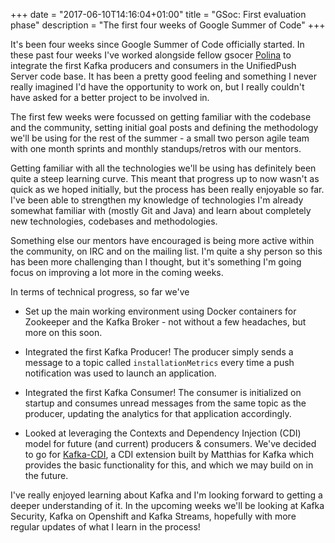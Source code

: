 +++
date = "2017-06-10T14:16:04+01:00"
title = "GSoc: First evaluation phase"
description = "The first four weeks of Google Summer of Code"
+++

It's been four weeks since Google Summer of Code officially started. In these past four weeks I've worked alongside fellow gsocer [Polina](http://polinankoleva.github.io) to integrate the first Kafka producers and consumers in the UnifiedPush Server code base. It has been a pretty good feeling and something I never really imagined I'd have the opportunity to work on, but I really couldn't have asked for a better project to be involved in.

The first few weeks were focussed on getting familiar with the codebase and the community, setting initial goal posts and defining the methodology we'll be using for the rest of the summer - a small two person agile team with one month sprints and monthly standups/retros with our mentors. 

Getting familiar with all the technologies we'll be using has definitely been quite a steep learning curve. This meant that progress up to now wasn't as quick as we hoped initially, but the process has been really enjoyable so far. I've been able to strengthen my knowledge of technologies I'm already somewhat familiar with (mostly Git and Java) and learn about completely new technologies, codebases and methodologies. 

Something else our mentors have encouraged is being more active within the community, on IRC and on the mailing list.
I'm quite a shy person so this has been more challenging than I thought, but it's something I'm going focus on improving a lot more in the coming weeks. 

In terms of technical progress, so far we've

- Set up the main working environment using Docker containers for Zookeeper and the Kafka Broker - not without a few headaches, but more on this soon.

- Integrated the first Kafka Producer! The producer simply sends a message to a topic called `installationMetrics` every time a push notification was used to launch an application. 

- Integrated the first Kafka Consumer! The consumer is initialized on startup and consumes unread messages from the same topic as the producer, updating the analytics for that application accordingly. 

- Looked at leveraging the Contexts and Dependency Injection (CDI) model for future (and current) producers & consumers. We've decided to go for [Kafka-CDI](https://github.com/matzew/kafka-cdi), a CDI extension built by Matthias for Kafka which provides the basic functionality for this, and which we may build on in the future.
 
I've really enjoyed learning about Kafka and I'm looking forward to getting a deeper understanding of it.
In the upcoming weeks we'll be looking at Kafka Security, Kafka on Openshift and Kafka Streams, hopefully with more regular updates of what I learn in the process! 
